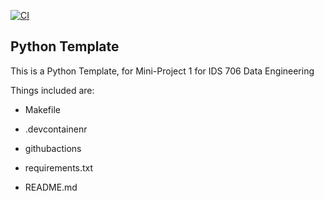[![CI](https://github.com/nogibjj/python-template/actions/workflows/cicd.yml/badge.svg)](https://github.com/nogibjj/python-template/actions/workflows/cicd.yml)
## Python Template

This is a Python Template, for Mini-Project 1 for IDS 706 Data Engineering

Things included are:

* Makefile

* .devcontainenr

* githubactions 

* requirements.txt

* README.md
